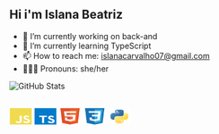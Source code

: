 ## Hi i'm Islana Beatriz

- 🔭 I’m currently working on back-and
- 🌱 I’m currently learning TypeScript 
- 📫 How to reach me: islanacarvalho07@gmail.com
- 🧛🏾‍♀️ Pronouns: she/her

<p align="left">
  <img src="https://github-readme-stats.vercel.app/api?username=islanabeatriz&show_icons=true&theme=midnight-purple" alt="GitHub Stats"/>
</p>
  <div style="display: inline_block"><br>
    <img align="center" alt="Rafa-Js" height="30" width="40" src="https://raw.githubusercontent.com/devicons/devicon/master/icons/javascript/javascript-plain.svg">
    <img align="center" alt="Rafa-Ts" height="30" width="40" src="https://raw.githubusercontent.com/devicons/devicon/master/icons/typescript/typescript-plain.svg">
    <img align="center" alt="Rafa-HTML" height="30" width="40" src="https://raw.githubusercontent.com/devicons/devicon/master/icons/html5/html5-original.svg">
    <img align="center" alt="Rafa-CSS" height="30" width="40" src="https://raw.githubusercontent.com/devicons/devicon/master/icons/css3/css3-original.svg">
    <img align="center" alt="Rafa-Python" height="30" width="40" src="https://raw.githubusercontent.com/devicons/devicon/master/icons/python/python-original.svg">
  </div>

